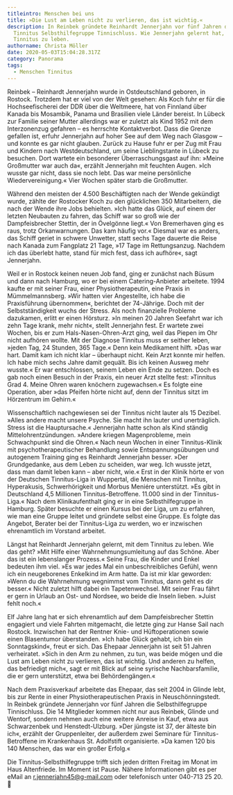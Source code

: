 ```yaml
---
titleintro: Menschen bei uns
title: »Die Lust am Leben nicht zu verlieren, das ist wichtig.«
description: In Reinbek gründete Reinhardt Jennerjahn vor fünf Jahren die
  Tinnitus Selbsthilfegruppe Tinnischluss. Wie Jennerjahn gelernt hat, mit dem
  Tinnitus zu leben.
authorname: Christa Möller
date: 2020-05-03T15:04:28.317Z
category: Panorama
tags:
  - Menschen Tinnitus
---
```

Reinbek – Reinhardt Jennerjahn wurde in Ostdeutschland geboren, in Rostock. Trotzdem hat er viel von der Welt gesehen: Als Koch fuhr er für die Hochseefischerei der DDR über die Weltmeere, hat von Finnland über Kanada bis Mosambik, Panama und Brasilien viele Länder bereist. In Lübeck zur Familie seiner Mutter allerdings war er zuletzt als Kind 1952 mit dem Interzonenzug gefahren – es herrschte Kontaktverbot. Dass die Grenze gefallen ist, erfuhr Jennerjahn auf hoher See auf dem Weg nach Glasgow – und konnte es gar nicht glauben. Zurück zu Hause fuhr er per Zug mit Frau und Kindern nach Westdeutschland, um seine Lieblingstante in Lübeck zu besuchen. Dort wartete ein besonderer Überraschungsgast auf ihn: »Meine Großmutter war auch da«, erzählt Jennerjahn mit feuchten Augen. »Ich wusste gar nicht, dass sie noch lebt. Das war meine persönliche Wiedervereinigung.« Vier Wochen später starb die Großmutter. 

Während den meisten der 4.500 Beschäftigten nach der Wende gekündigt wurde, zählte der Rostocker Koch zu den glücklichen 350 Mitarbeitern, die nach der Wende ihre Jobs behielten. »Ich hatte das Glück, auf einem der letzten Neubauten zu fahren, das Schiff war so groß wie der Dampfeisbrecher Stettin, der in Övelgönne liegt.« Von Bremerhaven ging es raus, trotz Orkanwarnungen. Das kam häufig vor.« Diesmal war es anders, das Schiff geriet in schwere Unwetter, statt sechs Tage dauerte die Reise nach Kanada zum Fangplatz 21 Tage, »17 Tage im Rettungsanzug. Nachdem ich das überlebt hatte, stand für mich fest, dass ich aufhöre«, sagt Jennerjahn. 

Weil er in Rostock keinen neuen Job fand, ging er zunächst nach Büsum und dann nach Hamburg, wo er bei einem Catering-Anbieter arbeitete. 1994 kaufte er mit seiner Frau, einer Physiotherapeutin, eine Praxis in Mümmelmannsberg. »Wir hatten vier Angestellte, ich habe die Praxisführung übernommen«, berichtet der 74-Jährige. Doch mit der Selbstständigkeit wuchs der Stress. Als noch finanzielle Probleme dazukamen, erlitt er einen Hörsturz. »In meinen 20 Jahren Seefahrt war ich zehn Tage krank, mehr nicht«, stellt Jennerjahn fest. Er wartete zwei Wochen, bis er zum Hals-Nasen-Ohren-Arzt ging, weil das Piepen im Ohr nicht aufhören wollte. Mit der Diagnose Tinnitus muss er seither leben, »jeden Tag, 24 Stunden, 365 Tage.« Denn kein Medikament hilft. »Das war hart. Damit kam ich nicht klar – überhaupt nicht. Kein Arzt konnte mir helfen. Ich habe mich sechs Jahre damit gequält. Bis ich keinen Ausweg mehr wusste.« Er war entschlossen, seinem Leben ein Ende zu setzen. Doch es gab noch einen Besuch in der Praxis, ein neuer Arzt stellte fest: »Tinnitus Grad 4. Meine Ohren waren knöchern zugewachsen.« Es folgte eine Operation, aber »das Pfeifen hörte nicht auf, denn der Tinnitus sitzt im Hörzentrum im Gehirn.« 

Wissenschaftlich nachgewiesen sei der Tinnitus nicht lauter als 15 Dezibel. »Alles andere macht unsere Psyche. Sie macht ihn lauter und unerträglich. Stress ist die Hauptursache.« Jennerjahn hatte schon als Kind ständig Mittelohrentzündungen. »Andere kriegen Magenprobleme, mein Schwachpunkt sind die Ohren.« Nach neun Wochen in einer Tinnitus-Klinik mit psychotherapeutischer Behandlung sowie Entspannungsübungen und autogenem Training ging es Reinhardt Jennerjahn besser. »Der Grundgedanke, aus dem Leben zu scheiden, war weg. Ich wusste jetzt, dass man damit leben kann – aber nicht, wie.« Erst in der Klinik hörte er von der Deutschen Tinnitus-Liga in Wuppertal, die Menschen mit Tinnitus, Hyperakusis, Schwerhörigkeit und Morbus Meniére unterstützt. »Es gibt in Deutschland 4,5 Millionen Tinnitus-Betroffene. 11.000 sind in der Tinnitus-Liga.« Nach dem Klinikaufenthalt ging er in eine Selbsthilfegruppe in Hamburg. Später besuchte er einen Kursus bei der Liga, um zu erfahren, wie man eine Gruppe leitet und gründete selbst eine Gruppe. Es folgte das Angebot, Berater bei der Tinnitus-Liga zu werden, wo er inzwischen ehrenamtlich im Vorstand arbeitet. 

Längst hat Reinhardt Jennerjahn gelernt, mit dem Tinnitus zu leben. Wie das geht? »Mit Hilfe einer Wahrnehmungsumleitung auf das Schöne. Aber das ist ein lebenslanger Prozess.« Seine Frau, die Kinder und Enkel bedeuten ihm viel. »Es war jedes Mal ein unbeschreibliches Gefühl, wenn ich ein neugeborenes Enkelkind im Arm hatte. Da ist mir klar geworden: »Wenn du die Wahrnehmung wegnimmst vom Tinnitus, dann geht es dir besser.« Nicht zuletzt hilft dabei ein Tapetenwechsel. Mit seiner Frau fährt er gern in Urlaub an Ost- und Nordsee, wo beide die Inseln lieben. »Juist fehlt noch.« 

Elf Jahre lang hat er sich ehrenamtlich auf dem Dampfeisbrecher Stettin engagiert und viele Fahrten mitgemacht, die letzte ging zur Hanse Sail nach Rostock. Inzwischen hat der Rentner Knie- und Hüftoperationen sowie einen Blasentumor überstanden. »Ich habe Glück gehabt, ich bin ein Sonntagskind«, freut er sich. Das Ehepaar Jennerjahn ist seit 51 Jahren verheiratet. »Sich in den Arm zu nehmen, zu tun, was beide mögen und die Lust am Leben nicht zu verlieren, das ist wichtig. Und anderen zu helfen, das befriedigt mich«, sagt er mit Blick auf seine syrische Nachbarsfamilie, die er gern unterstützt, etwa bei Behördengängen.«

Nach dem Praxisverkauf arbeitete das Ehepaar, das seit 2004 in Glinde lebt, bis zur Rente in einer Physiotherapeutischen Praxis in Neuschönningstedt. In Reinbek gründete Jennerjahn vor fünf Jahren die Selbsthilfegruppe Tinnischluss. Die 14 Mitglieder kommen nicht nur aus Reinbek, Glinde und Wentorf, sondern nehmen auch eine weitere Anreise in Kauf, etwa aus Schwarzenbek und Henstedt-Ulzburg. »Der jüngste ist 37, der älteste bin ich«, erzählt der Gruppenleiter, der außerdem zwei Seminare für Tinnitus-Betroffene im Krankenhaus St. Adolfstift organisierte. »Da kamen 120 bis 140 Menschen, das war ein großer Erfolg.«

Die Tinnitus-Selbsthilfegruppe trifft sich jeden dritten Freitag im Monat im Haus Altenfriede. Im Moment ist Pause. Nähere Informationen gibt es per eMail an r.jennerjahn45@g-mail.com oder telefonisch unter 040-713 25 20.